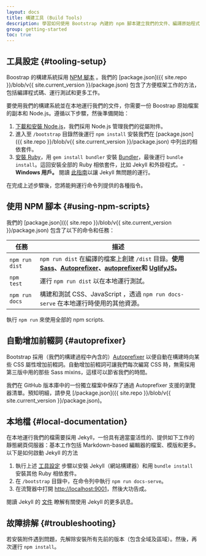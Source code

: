 ```yaml
---
layout: docs
title: 構建工具 (Build Tools)
description: 學習如何使用 Bootstrap 內建的 npm 腳本建立我們的文件、編譯原始程式碼、運行測試和更多。
group: getting-started
toc: true
---
```


## 工具設定 {#tooling-setup}

Boostrap 的構建系統採用 [NPM 腳本](https://docs.npmjs.com/misc/scripts) 。我們的 [package.json]({{ site.repo }}/blob/v{{ site.current_version }}/package.json) 包含了方便框架工作的方法，包括編譯程式碼、運行測試和更多工作。

要使用我們的構建系統並在本地運行我們的文件，你需要一份 Boostrap 原始檔案的副本和 Node.js。遵循以下步驟，然後準備開始：

1. [下載和安裝 Node.js](https://nodejs.org/download/)，我們採用 Node.js 管理我們的從屬附件。
2. 進入至 `/bootstrap` 目錄然後運行 `npm install` 安裝我們在 [package.json]({{ site.repo }}/blob/v{{ site.current_version }}/package.json) 中列出的相依套件。
3. [安裝 Ruby][install-ruby]，用 `gem install bundler` 安裝 [Bundler][gembundler]，最後運行 `bundle install`。這回安裝全部的 Ruby 相依套件，比如 Jekyll 和外掛程式。
  -**Windows 用戶。** 閱讀 [此指南](https://jekyllrb.com/docs/windows/)以讓 Jekyll 無問題的運行。

在完成上述步驟後，您將能夠運行命令列提供的各種指令。

[install-ruby]: https://www.ruby-lang.org/en/documentation/installation/
[gembundler]: https://bundler.io/

## 使用 NPM 腳本 {#using-npm-scripts}

我們的 [package.json]({{ site.repo }}/blob/v{{ site.current_version }}/package.json) 包含了以下的命令和任務：

| 任務 | 描述 |
| --- | --- |
| `npm run dist` | `npm run dist` 在編譯的檔案上創建 `/dist` 目錄。**使用 [Sass](https://sass-lang.com/)、[Autoprefixer]、[autoprefixer]和 [UglifyJS](https://github.com/mishoo/UglifyJS2)。**|
| `npm test` | 運行 `npm run dist` 以在本地運行測試。|
| `npm run docs` | 構建和測試 CSS、JavaScript ，透過 `npm run docs-serve` 在本地運行時使用的其他資源。 |

執行 `npm run` 來使用全部的 npm scripts.

## 自動增加前輟詞 {#autoprefixer}

Bootstrap 採用（我們的構建過程中內含的）[Autoprefixer][autoprefixer] 以便自動在構建時向某些 CSS 屬性增加前輟詞。自動增加前輟詞可讓我們每次編寫 CSS 時，無需採用第三版中用的那些 Sass mixins，這樣可以節省我們的時間。

我們在 GitHub 版本庫中的一份獨立檔案中保存了通過 Autoprefixer 支援的瀏覽器清單。預知明細，請參見 [/package.json]({{ site.repo }}/blob/v{{ site.current_version }}/package.json)。

## 本地檔 {#local-documentation}

在本地運行我們的檔需要採用 Jekyll，一份具有適當靈活性的、提供如下工作的靜態網頁伺服器：基本工作包括  Markdown-based 編輯器的檔案、模版和更多。以下是如何啟動 Jekyll 的方法

1. 執行上述 [工具設定](#tooling-setup) 步驟以安裝 Jekyll（網站構建器）和用 `bundle install` 安裝其他 Ruby 相依套件。
2. 在 `/bootstrap` 目錄中，在命令列中執行 `npm run docs-serve`。
3. 在流覽器中打開 <http://localhost:9001>，然後大功告成。

閱讀 Jekyll 的 [文件](https://jekyllrb.com/docs/home/) 瞭解有關使用 Jekyll 的更多訊息。

## 故障排解 {#troubleshooting}

若安裝附件遇到問題，先解除安裝所有先前的版本（包含全域及區域）。然後，再次運行 `npm install`。

[autoprefixer]: https://github.com/postcss/autoprefixer
